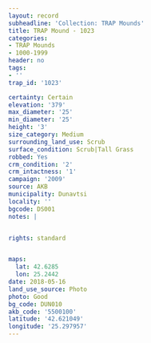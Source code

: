 ```yaml
---
layout: record
subheadline: 'Collection: TRAP Mounds'
title: TRAP Mound - 1023
categories:
- TRAP Mounds
- 1000-1999
header: no
tags:
- ''
trap_id: '1023'

certainty: Certain
elevation: '379'
max_diameter: '25'
min_diameter: '25'
height: '3'
size_category: Medium
surrounding_land_use: Scrub
surface_condition: Scrub|Tall Grass
robbed: Yes
crm_condition: '2'
crm_intactness: '1'
campaign: '2009'
source: AKB
municipality: Dunavtsi
locality: ''
bgcode: DS001
notes: |


rights: standard


maps:
  lat: 42.6285
  lon: 25.2442
date: 2018-05-16
land_use_source: Photo
photo: Good
bg_code: DUN010
akb_code: '5500100'
latitude: '42.621049'
longitude: '25.297957'
---
```

